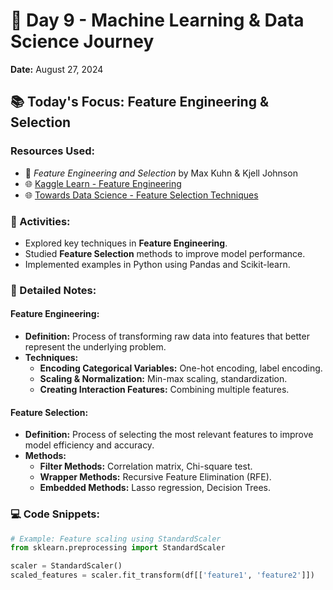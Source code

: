 # 🚀 Day 9 - Machine Learning & Data Science Journey

**Date:** August 27, 2024

## 📚 Today's Focus: Feature Engineering & Selection

### Resources Used:
- 📖 *Feature Engineering and Selection* by Max Kuhn & Kjell Johnson
- 🌐 [Kaggle Learn - Feature Engineering](https://www.kaggle.com/learn/feature-engineering)
- 🌐 [Towards Data Science - Feature Selection Techniques](https://towardsdatascience.com)

### 📝 Activities:
- Explored key techniques in **Feature Engineering**.
- Studied **Feature Selection** methods to improve model performance.
- Implemented examples in Python using Pandas and Scikit-learn.

### 🧠 Detailed Notes:

#### **Feature Engineering:**
- **Definition:** Process of transforming raw data into features that better represent the underlying problem.
- **Techniques:** 
  - **Encoding Categorical Variables:** One-hot encoding, label encoding.
  - **Scaling & Normalization:** Min-max scaling, standardization.
  - **Creating Interaction Features:** Combining multiple features.

#### **Feature Selection:**
- **Definition:** Process of selecting the most relevant features to improve model efficiency and accuracy.
- **Methods:** 
  - **Filter Methods:** Correlation matrix, Chi-square test.
  - **Wrapper Methods:** Recursive Feature Elimination (RFE).
  - **Embedded Methods:** Lasso regression, Decision Trees.

### 💻 Code Snippets:

```python
# Example: Feature scaling using StandardScaler
from sklearn.preprocessing import StandardScaler

scaler = StandardScaler()
scaled_features = scaler.fit_transform(df[['feature1', 'feature2']])
